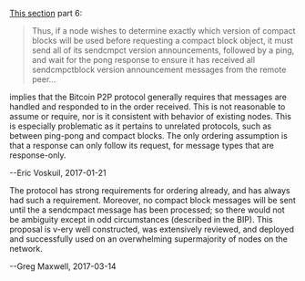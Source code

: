 [This section](https://github.com/bitcoin/bips/blob/master/bip-0152.mediawiki#protocol-versioning) part 6:

> Thus, if a node wishes to determine exactly which version of compact blocks will be used before requesting a compact block object, it must send all of its sendcmpct version announcements, followed by a ping, and wait for the pong response to ensure it has received all sendcmpctblock version announcement messages from the remote peer...

implies that the Bitcoin P2P protocol generally requires that messages are handled and responded to in the order received. This is not reasonable to assume or require, nor is it consistent with behavior of existing nodes. This is especially problematic as it pertains to unrelated protocols, such as between ping-pong and compact blocks. The only ordering assumption is that a response can only follow its request, for message types that are response-only.

--Eric Voskuil, 2017-01-21


The protocol has strong requirements for ordering already, and has always had such a requirement.  Moreover, no compact block messages will be sent until the a sendcmpact message has been processed; so there would not be ambiguity except in odd circumstances (described in the BIP).  This proposal is v-ery well constructed, was extensively reviewed, and deployed and successfully used on an overwhelming supermajority of nodes on the network.

--Greg Maxwell, 2017-03-14
 